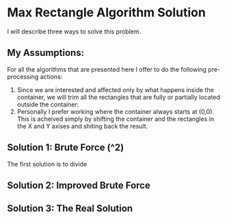 # Max Rectangle Algorithm Solution
I will describe three ways to solve this problem.

## My Assumptions:
For all the algorithms that are presented here I offer to do the following pre-processing actions:
1. Since we are interested and affected only by what happens inside the container, we will trim all the rectangles that are fully or partially located outside the container:
2. Personally I prefer working where the container always starts at (0,0). This is acheived simply by shifting the container and the rectangles in the X and Y axises and shiting back the result.

## Solution 1: Brute Force (^2)
The first solution is to divide 


## Solution 2: Improved Brute Force

## Solution 3: The Real Solution
